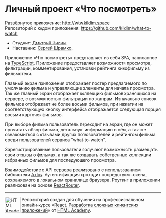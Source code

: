 # Личный проект «Что посмотреть»

Развёрнутое приложение: http://wtw.kildim.space \
Репозиторий с кодом приложения: https://github.com/kildim/what-to-watch

* Студент: [Дмитрий Килин](https://up.htmlacademy.ru/react/8/user/997093).
* Наставник: [Сергей Шрамко](https://htmlacademy.ru/profile/id852139).

Приложение «Что посмотреть» представляет из себя SPA, написанное на [TypeScript](https://www.typescriptlang.org). Приложение предоставляет возможности просмотра, фильтрации, комментирования, установки рейтинга кинофильму из фильмотеки.

Главный экран приложения отображает постер предлагаемого по умолчанию фильма и управляющие элементы для начала просмотра. 
Так же главный экран отображает коллекцию фильмов хранящихся на сервере, с возможностью фильтрации по жанрам. Изначально список 
фильмов отображает не более восьми фильмов, при нажатии на соответствующую кнопку интерфейса отображается следующая порция восьми 
карточек фильмов.

При выборе фильма пользователь переходит на экран, где он может прочитать обзор фильма, детальную информацию о нём, а так же
ознакомиться с отзывами других полюзователей и рейтингом фильма среди пользователей сервиса "what-to-watch".

Зарегистрированные пользователи получают возможность размещать свои отзывы о фильмах, а так же создавать собственные коллекции 
избранных фильмов для последующего просмотра.

Взаимодействие с API сервера реализовано с использованием библиотеки [Axios](https://axios-http.com/). Аутентификация проходит посредством
токена, сохраняемого в локальном хранилище браузера. Роутинг в приложении реализован на основе [ReactRouter](https://reactrouter.com/en/main).

---

<a href="https://htmlacademy.ru/intensive/react"><img align="left" width="50" height="50" title="HTML Academy" src="https://up.htmlacademy.ru/static/img/intensive/react/logo-for-github.png"></a>

Репозиторий создан для обучения на профессиональном онлайн‑курсе «[React. Разработка сложных клиентских приложений](https://htmlacademy.ru/intensive/react)» от [HTML Academy](https://htmlacademy.ru).
